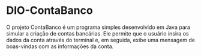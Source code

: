 # DIO-ContaBanco
O projeto ContaBanco é um programa simples desenvolvido em Java para simular a criação de contas bancárias. Ele permite que o usuário insira os dados da conta através do terminal e, em seguida, exibe uma mensagem de boas-vindas com as informações da conta.
